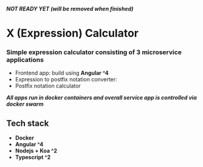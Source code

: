 _**NOT READY YET (will be removed when finished)**_

# X (Expression) Calculator

### Simple expression calculator consisting of 3 microservice applications

* Frontend app: build using **Angular ^4**
* Expression to postfix notation converter:
* Postfix notation calculator

**_All apps run in docker containers and overall service app is controlled via docker swarm_**

## Tech stack
* **Docker**
* **Angular ^4**
* **Nodejs + Koa ^2**
* **Typescript ^2**
